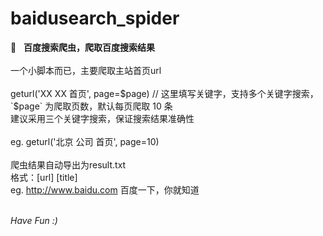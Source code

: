 # baidusearch_spider
🐊   **百度搜索爬虫，爬取百度搜索结果**<br/><br/>
一个小脚本而已，主要爬取主站首页url<br/><BR/>
geturl('XX XX 首页', page=$page)  // 这里填写关键字，支持多个关键字搜索，`$page` 为爬取页数，默认每页爬取 10 条<br/>
建议采用三个关键字搜索，保证搜索结果准确性<br/><BR/>
eg. geturl('北京 公司 首页', page=10)<br/><BR/>
爬虫结果自动导出为result.txt<br/>
格式：[url]  [title]<br/>
eg. http://www.baidu.com 百度一下，你就知道<br/><BR/>

*Have Fun :)*
